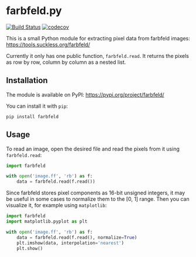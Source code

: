 # farbfeld.py

[![Build Status](https://travis-ci.org/jmp/farbfeld.svg?branch=master)](https://travis-ci.org/jmp/farbfeld)
[![codecov](https://codecov.io/gh/jmp/farbfeld/branch/master/graph/badge.svg)](https://codecov.io/gh/jmp/farbfeld)

This is a small Python module for extracting pixel data from
farbfeld images: https://tools.suckless.org/farbfeld/

Currently it only has one public function, `farbfeld.read`.
It returns the pixels as row by row, column by column as
a nested list.

## Installation

The module is available on PyPI: https://pypi.org/project/farbfeld/

You can install it with `pip`:

    pip install farbfeld

## Usage

To read an image, open the desired file and read the pixels
from it using `farbfeld.read`:

```python
import farbfeld

with open('image.ff', 'rb') as f:
    data = farbfeld.read(f.read())
```

Since farbfeld stores pixel components as 16-bit unsigned
integers, it may be useful in some cases to normalize them
to the [0, 1] range. Then you can visualize it, for example
using `matplotlib`:

```python
import farbfeld
import matplotlib.pyplot as plt

with open('image.ff', 'rb') as f:
    data = farbfeld.read(f.read(), normalize=True)
    plt.imshow(data, interpolation='nearest')
    plt.show()
```
